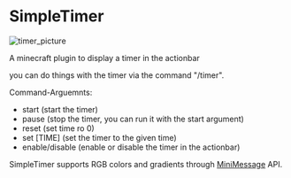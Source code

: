 # SimpleTimer

![timer_picture](https://i.postimg.cc/PfSTDTBM/timer-nb.png)

A minecraft plugin to display a timer in the actionbar

you can do things with the timer via the command "/timer".

Command-Arguemnts:
- start (start the timer)
- pause (stop the timer, you can run it with the start argument)
- reset (set time ro 0)
- set [TIME] (set the timer to the given time)
- enable/disable (enable or disable the timer in the actionbar)

SimpleTimer supports RGB colors and gradients through [MiniMessage](https://github.com/KyoriPowered/adventure) API.
